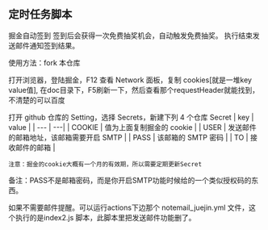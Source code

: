 ## 定时任务脚本

掘金自动签到 签到后会获得一次免费抽奖机会，自动触发免费抽奖。
执行结束发送邮件通知签到结果。

使用方法：fork 本仓库

打开浏览器，登陆掘金，F12 查看 Network 面板，复制 cookies[就是一堆key value值], 在doc目录下，F5刷新一下，然后查看那个requestHeader就能找到，不清楚的可以百度

打开 github 仓库的 Setting，选择 Secrets，新建下列 4 个仓库 Secret
| key | value |
| --- | ---|
| COOKIE | 值为上面复制掘金的 cookie |
| USER | 发送邮件的邮箱地址，该邮箱需要开启 SMTP |
| PASS | 该邮箱的 SMTP 密码 |
| TO | 接收邮件的邮箱 |

`注意：掘金的cookie大概有一个月的有效期，所以需要定期更新Secret`

备注：PASS不是邮箱密码，而是你开启SMTP功能时候给的一个类似授权码的东西。

如果不需要邮件提醒。可以运行actions下边那个 notemail_juejin.yml 文件，这个执行的是index2.js 脚本，此脚本里把发送邮件功能删了。
